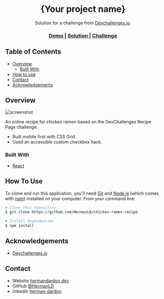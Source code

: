 <!-- Please update value in the {}  -->

<h1 align="center">{Your project name}</h1>

<div align="center">
   Solution for a challenge from  <a href="http://devchallenges.io" target="_blank">Devchallenges.io</a>.
</div>

<div align="center">
  <h3>
    <a href="https://chicken-ramen-recipe.vercel.app/">
      Demo
    </a>
    <span> | </span>
    <a href="https://devchallenges.io/solutions/srIvpjKOcuUl29H7ntBB">
      Solution
    </a>
    <span> | </span>
    <a href="https://devchallenges.io/challenges/xobQBuf8zWWmiYMIAZe0">
      Challenge
    </a>
  </h3>
</div>

<!-- TABLE OF CONTENTS -->

## Table of Contents

- [Overview](#overview)
  - [Built With](#built-with)
- [How to use](#how-to-use)
- [Contact](#contact)
- [Acknowledgements](#acknowledgements)

<!-- OVERVIEW -->

## Overview

![screenshot](https://res.cloudinary.com/nimbus8/image/upload/v1601595168/portfolio/chicken-ramen-recipe.vercel.app__ot3czj.png)

An online recipe for chicken ramen based on the DevChallenges Recipe Page challenge.

- Built mobile first with CSS Grid.
- Used an accessible custom checkbox hack.

### Built With

<!-- This section should list any major frameworks that you built your project using. Here are a few examples.-->

- [React](https://reactjs.org/)

## How To Use

<!-- Example: -->

To clone and run this application, you'll need [Git](https://git-scm.com) and [Node.js](https://nodejs.org/en/download/) (which comes with [npm](http://npmjs.com)) installed on your computer. From your command line:

```bash
# Clone this repository
$ git clone https://github.com/HermanLD/chicken-ramen-recipe

# Install dependencies
$ npm install
```

## Acknowledgements

<!-- This section should list any articles or add-ons/plugins that helps you to complete the project. This is optional but it will help you in the future. For example -->

- [Devchallenges.io](http://devchallenges.io)

## Contact

- Website [hermandardon.dev](https://hermandardon.dev)
- GitHub [@HermanLD](https://github.com/HermanLD)
- linkedIn [herman-dardon](https://www.linkedin.com/in/herman-dardon/)
